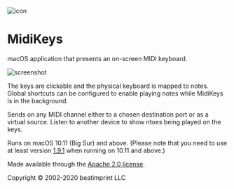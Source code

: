 ![icon](Resources/Assets.xcassets/AppIcon.appiconset/Midikeys_v3_128.png)

MidiKeys
==========

macOS application that presents an on-screen MIDI keyboard.

![screenshot](img/midikeys_screen.png)

The keys are clickable and the physical keyboard is mapped to notes. Global shortcuts can be
configured to enable playing notes while MidiKeys is in the background.

Sends on any MIDI channel either to a chosen destination port or as a virtual source.
Listen to another device to show ntoes being played on the keys.

Runs on macOS 10.11 (Big Sur) and above. (Please note that you need to use at least version
[1.9.1](/flit/MidiKeys/releases/tag/v1.9.1) when running on 10.11 and above.)


Made available through the [Apache 2.0 license](LICENSE).

Copyright © 2002-2020 beatimprint LLC
